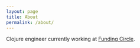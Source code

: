 ```yaml
---
layout: page
title: About
permalink: /about/
---
```


Clojure engineer currently working at [Funding Circle](https://www.fundingcircle.com).

